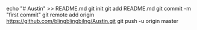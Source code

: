echo "# Austin" >> README.md
git init
git add README.md
git commit -m "first commit"
git remote add origin https://github.com/blingblingbilng/Austin.git
git push -u origin master

